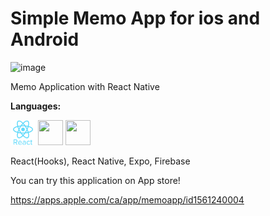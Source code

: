 <h1>Simple Memo App for ios and Android </h1>

![image](https://user-images.githubusercontent.com/58486384/113233527-4952bf80-9254-11eb-80a7-7aa81da29620.png)

Memo Application with React Native

**Languages:**

<img src="https://raw.githubusercontent.com/devicons/devicon/master/icons/react/react-original-wordmark.svg" width="40" height="40" /> <img src="https://apprecs.org/gp/images/app-icons/300/d8/host.exp.exponent.jpg" width="40" height="40" /> <img src="https://cdn4.iconfinder.com/data/icons/google-i-o-2016/512/google_firebase-2-512.png" width="40" height="40" />


React(Hooks), React Native, Expo, Firebase


You can try this application on App store!

https://apps.apple.com/ca/app/memoapp/id1561240004
